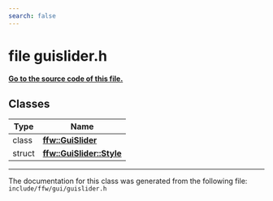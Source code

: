 ```yaml
---
search: false
---
```


# file guislider.h

**[Go to the source code of this file.](guislider_8h_source.md)**
## Classes

|Type|Name|
|-----|-----|
|class|[**ffw::GuiSlider**](classffw_1_1_gui_slider.md)|
|struct|[**ffw::GuiSlider::Style**](structffw_1_1_gui_slider_1_1_style.md)|




----------------------------------------
The documentation for this class was generated from the following file: `include/ffw/gui/guislider.h`
